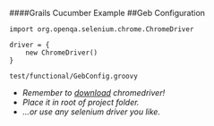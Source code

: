####Grails Cucumber Example
##Geb Configuration

	import org.openqa.selenium.chrome.ChromeDriver

	driver = {
	    new ChromeDriver()
	}

`test/functional/GebConfig.groovy`

<ul>
	<li class="fragment roll-in">
		<em>Remember to <a href="https://code.google.com/p/chromedriver/downloads/list" target="#">download</a> chromedriver!</em>
	</li>
	<li class="fragment roll-in"><em>Place it in root of project folder.</em></li>
	<li class="fragment roll-in"><em>...or use any selenium driver you like.</em></li>
</ul>